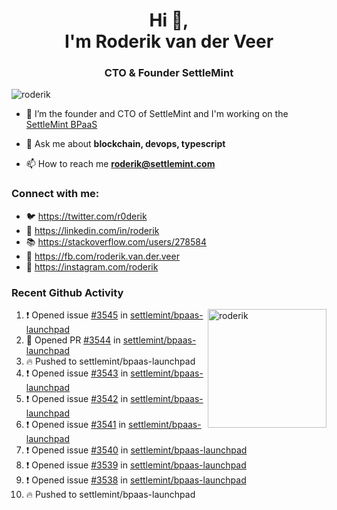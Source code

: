 <h1 align="center">Hi 👋,<br/> I'm Roderik van der Veer</h1>
<h3 align="center">CTO & Founder SettleMint</h3>

<p align="left"> <img src="https://komarev.com/ghpvc/?username=roderik" alt="roderik" /> </p>

- 🔭 I’m the founder and CTO of SettleMint and I'm working on the [SettleMint BPaaS](https://settlemint.com)

- 💬 Ask me about **blockchain, devops, typescript**

- 📫 How to reach me **roderik@settlemint.com**



### Connect with me:

- 🐦 https://twitter.com/r0derik
- 🏢 https://linkedin.com/in/roderik
- 📚 https://stackoverflow.com/users/278584
- 🙊 https://fb.com/roderik.van.der.veer
- 📸 https://instagram.com/roderik

### Recent Github Activity
<img src="https://github-readme-stats.vercel.app/api?username=roderik&show_icons=true&count_private=true" alt="roderik" align="right" height="190" />

<!--START_SECTION:activity-->
1. ❗️ Opened issue [#3545](https://github.com/settlemint/bpaas-launchpad/issues/3545) in [settlemint/bpaas-launchpad](https://github.com/settlemint/bpaas-launchpad)
2. 💪 Opened PR [#3544](https://github.com/settlemint/bpaas-launchpad/pull/3544) in [settlemint/bpaas-launchpad](https://github.com/settlemint/bpaas-launchpad)
3. 🔥 Pushed to settlemint/bpaas-launchpad
4. ❗️ Opened issue [#3543](https://github.com/settlemint/bpaas-launchpad/issues/3543) in [settlemint/bpaas-launchpad](https://github.com/settlemint/bpaas-launchpad)
5. ❗️ Opened issue [#3542](https://github.com/settlemint/bpaas-launchpad/issues/3542) in [settlemint/bpaas-launchpad](https://github.com/settlemint/bpaas-launchpad)
6. ❗️ Opened issue [#3541](https://github.com/settlemint/bpaas-launchpad/issues/3541) in [settlemint/bpaas-launchpad](https://github.com/settlemint/bpaas-launchpad)
7. ❗️ Opened issue [#3540](https://github.com/settlemint/bpaas-launchpad/issues/3540) in [settlemint/bpaas-launchpad](https://github.com/settlemint/bpaas-launchpad)
8. ❗️ Opened issue [#3539](https://github.com/settlemint/bpaas-launchpad/issues/3539) in [settlemint/bpaas-launchpad](https://github.com/settlemint/bpaas-launchpad)
9. ❗️ Opened issue [#3538](https://github.com/settlemint/bpaas-launchpad/issues/3538) in [settlemint/bpaas-launchpad](https://github.com/settlemint/bpaas-launchpad)
10. 🔥 Pushed to settlemint/bpaas-launchpad
<!--END_SECTION:activity-->